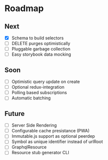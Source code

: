 # Roadmap

## Next

- [x] Schema to build selectors
- [ ] DELETE purges optimistically
- [ ] Pluggable garbage collection
- [ ] Easy storybook data mocking

## Soon

- [ ] Optimistic query update on create
- [ ] Optional redux-integration
- [ ] Polling based subscriptions
- [ ] Automatic batching

## Future

- [ ] Server Side Rendering
- [ ] Configurable cache presistance (PWA)
- [ ] Immutable.js support as optional peerdep
- [ ] Symbol as unique identifier instead of urlRoot
- [ ] GraphqlResource
- [ ] Resource stub generator CLI
